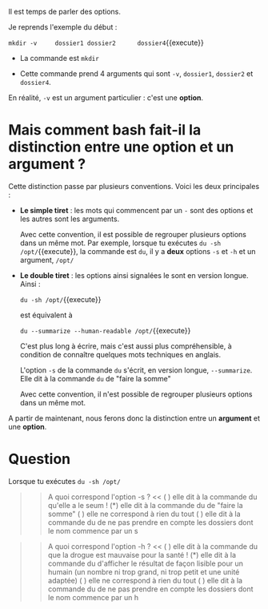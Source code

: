 Il est temps de parler des options.

Je reprends l'exemple du début :

`mkdir -v     dossier1 dossier2      dossier4`{{execute}}

* La commande est `mkdir`

* Cette commande prend 4 arguments qui sont `-v`, `dossier1`, `dossier2` et `dossier4`.

En réalité, `-v` est un argument particulier : c'est une **option**.

# Mais comment bash fait-il la distinction entre une option et un argument ?

Cette distinction passe par plusieurs conventions. Voici les deux principales :

* **Le simple tiret** : les mots qui commencent par un `-` sont des options et les autres sont les arguments.

  Avec cette convention, il est possible de regrouper plusieurs options dans un même mot.
  Par exemple, lorsque tu exécutes  `du -sh /opt/`{{execute}}, la commande est `du`, il y a **deux** options `-s` et `-h` et un argument, `/opt/`

* **Le double tiret** : les options ainsi signalées le sont en version longue. Ainsi : 
  
  `du -sh /opt/`{{execute}}
  
  est équivalent à 
  
  `du --summarize --human-readable /opt/`{{execute}}
  
  C'est plus long à écrire, mais c'est aussi plus compréhensible, à condition de connaître quelques mots techniques en anglais.
  
  L'option `-s` de la commande `du` s'écrit, en version longue, `--summarize`. Elle dit à la commande `du` de "faire la somme"

  Avec cette convention, il n'est possible de regrouper plusieurs options dans un même mot.

A partir de maintenant, nous ferons donc la distinction entre un **argument** et une **option**.



# Question

Lorsque tu exécutes `du -sh /opt/` 

>> A quoi correspond l'option -s ? <<
( ) elle dit à la commande du qu'elle a le seum !
(*) elle dit à la commande du de "faire la somme"
( ) elle ne correspond à rien du tout
( ) elle dit à la commande du de ne pas prendre en compte les dossiers dont le nom commence par un s


>> A quoi correspond l'option -h ? <<
( ) elle dit à la commande du que la drogue est mauvaise pour la santé !
(*) elle dit à la commande du d'afficher le résultat de façon lisible pour un humain (un nombre ni trop grand, ni trop petit et une unité adaptée)
( ) elle ne correspond à rien du tout
( ) elle dit à la commande du de ne pas prendre en compte les dossiers dont le nom commence par un h

